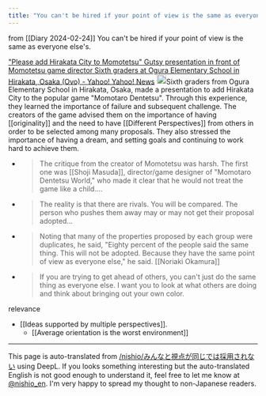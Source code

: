 ```yaml
---
title: "You can't be hired if your point of view is the same as everyone else's."
---
```


from  [[Diary 2024-02-24]]
You can't be hired if your point of view is the same as everyone else's.

["Please add Hirakata City to Momotetsu" Gutsy presentation in front of Momotetsu game director Sixth graders at Ogura Elementary School in Hirakata, Osaka (Ovo) - Yahoo! Yahoo! News](https://news.yahoo.co.jp/articles/cad876d5219d9589149872375f7679d6036b28d0)
<img src='https://scrapbox.io/api/pages/nishio-en/gpt/icon' alt='gpt.icon' height="19.5"/>Sixth graders from Ogura Elementary School in Hirakata, Osaka, made a presentation to add Hirakata City to the popular game "Momotaro Dentetsu". Through this experience, they learned the importance of failure and subsequent challenge. The creators of the game advised them on the importance of having [[originality]] and the need to have [[Different Perspectives]] from others in order to be selected among many proposals. They also stressed the importance of having a dream, and setting goals and continuing to work hard to achieve them.

- > The critique from the creator of Momotetsu was harsh. The first one was [[Shoji Masuda]], director/game designer of "Momotaro Dentetsu World," who made it clear that he would not treat the game like a child....
- > The reality is that there are rivals. You will be compared. The person who pushes them away may or may not get their proposal adopted...
- > Noting that many of the properties proposed by each group were duplicates, he said, "Eighty percent of the people said the same thing. This will not be adopted. Because they have the same point of view as everyone else," he said.
[[Noriaki Okamura]]
- > If you are trying to get ahead of others, you can't just do the same thing as everyone else. I want you to look at what others are doing and think about bringing out your own color.


relevance
- [[Ideas supported by multiple perspectives]].
    - [[Average orientation is the worst environment]]

---
This page is auto-translated from [/nishio/みんなと視点が同じでは採用されない](https://scrapbox.io/nishio/みんなと視点が同じでは採用されない) using DeepL. If you looks something interesting but the auto-translated English is not good enough to understand it, feel free to let me know at [@nishio_en](https://twitter.com/nishio_en). I'm very happy to spread my thought to non-Japanese readers.